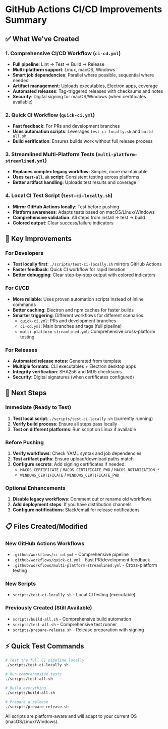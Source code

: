 # GitHub Actions CI/CD Improvements Summary

## ✅ What We've Created

### 1. **Comprehensive CI/CD Workflow** (`ci-cd.yml`)
- **Full pipeline**: Lint → Test → Build → Release
- **Multi-platform support**: Linux, macOS, Windows
- **Smart job dependencies**: Parallel where possible, sequential where needed
- **Artifact management**: Uploads executables, Electron apps, coverage
- **Automated releases**: Tag-triggered releases with checksums and notes
- **Security**: Digital signing for macOS/Windows (when certificates available)

### 2. **Quick CI Workflow** (`quick-ci.yml`) 
- **Fast feedback**: For PRs and development branches
- **Uses automation scripts**: Leverages `test-ci-locally.sh` and `build-all.sh`
- **Build verification**: Ensures builds work without full release process

### 3. **Streamlined Multi-Platform Tests** (`multi-platform-streamlined.yml`)
- **Replaces complex legacy workflow**: Simpler, more maintainable
- **Uses `test-all.sh` script**: Consistent testing across platforms
- **Better artifact handling**: Uploads test results and coverage

### 4. **Local CI Test Script** (`test-ci-locally.sh`)
- **Mirror GitHub Actions locally**: Test before pushing
- **Platform awareness**: Adapts tests based on macOS/Linux/Windows
- **Comprehensive validation**: All steps from install → test → build
- **Colored output**: Clear success/failure indicators

## 🎯 Key Improvements

### **For Developers**
- **Test locally first**: `./scripts/test-ci-locally.sh` mirrors GitHub Actions
- **Faster feedback**: Quick CI workflow for rapid iteration
- **Better debugging**: Clear step-by-step output with colored indicators

### **For CI/CD**
- **More reliable**: Uses proven automation scripts instead of inline commands
- **Better caching**: Electron and npm caches for faster builds
- **Smarter triggering**: Different workflows for different scenarios:
  - `quick-ci.yml`: PRs and development branches
  - `ci-cd.yml`: Main branches and tags (full pipeline)
  - `multi-platform-streamlined.yml`: Comprehensive cross-platform testing

### **For Releases**
- **Automated release notes**: Generated from template
- **Multiple formats**: CLI executables + Electron desktop apps
- **Integrity verification**: SHA256 and MD5 checksums
- **Security**: Digital signatures (when certificates configured)

## 🚀 Next Steps

### **Immediate (Ready to Test)**
1. **Test local script**: `./scripts/test-ci-locally.sh` (currently running)
2. **Verify build process**: Ensure all steps pass locally
3. **Test on different platforms**: Run script on Linux if available

### **Before Pushing**
1. **Verify workflows**: Check YAML syntax and job dependencies
2. **Test artifact paths**: Ensure upload/download paths match
3. **Configure secrets**: Add signing certificates if needed:
   - `MACOS_CERTIFICATE` / `MACOS_CERTIFICATE_PWD` / `MACOS_NOTARIZATION_*`
   - `WINDOWS_CERTIFICATE` / `WINDOWS_CERTIFICATE_PWD`

### **Optional Enhancements**
1. **Disable legacy workflows**: Comment out or rename old workflows
2. **Add deployment steps**: If you have distribution channels
3. **Configure notifications**: Slack/email for release notifications

## 📋 Files Created/Modified

### **New GitHub Actions Workflows**
- `.github/workflows/ci-cd.yml` - Comprehensive pipeline
- `.github/workflows/quick-ci.yml` - Fast PR/development feedback  
- `.github/workflows/multi-platform-streamlined.yml` - Cross-platform testing

### **New Scripts**
- `scripts/test-ci-locally.sh` - Local CI testing (executable)

### **Previously Created (Still Available)**
- `scripts/build-all.sh` - Comprehensive build automation
- `scripts/test-all.sh` - Comprehensive test runner  
- `scripts/prepare-release.sh` - Release preparation with signing

## ⚡ Quick Test Commands

```bash
# Test the full CI pipeline locally
./scripts/test-ci-locally.sh

# Run comprehensive tests
./scripts/test-all.sh

# Build everything
./scripts/build-all.sh

# Prepare a release
./scripts/prepare-release.sh
```

All scripts are platform-aware and will adapt to your current OS (macOS/Linux/Windows).
